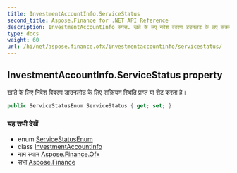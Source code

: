 ```yaml
---
title: InvestmentAccountInfo.ServiceStatus
second_title: Aspose.Finance for .NET API Reference
description: InvestmentAccountInfo संपत्त. खते के लए नवेश ववरण डउनलड के लए सक्रयण स्थत प्रप्त य सेट करत है
type: docs
weight: 60
url: /hi/net/aspose.finance.ofx/investmentaccountinfo/servicestatus/
---
```

## InvestmentAccountInfo.ServiceStatus property

खाते के लिए निवेश विवरण डाउनलोड के लिए सक्रियण स्थिति प्राप्त या सेट करता है।

```csharp
public ServiceStatusEnum ServiceStatus { get; set; }
```

### यह सभी देखें

* enum [ServiceStatusEnum](../../servicestatusenum/)
* class [InvestmentAccountInfo](../)
* नाम स्थान [Aspose.Finance.Ofx](../../investmentaccountinfo/)
* सभा [Aspose.Finance](../../../)


